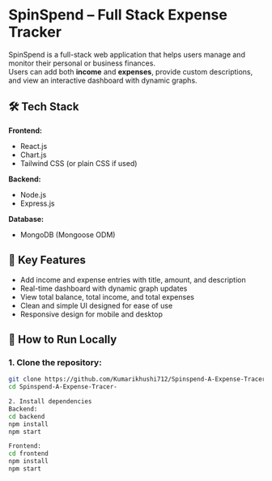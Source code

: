 # SpinSpend – Full Stack Expense Tracker

SpinSpend is a full-stack web application that helps users manage and monitor their personal or business finances.  
Users can add both **income** and **expenses**, provide custom descriptions, and view an interactive dashboard with dynamic graphs.

## 🛠 Tech Stack

**Frontend:**  
- React.js  
- Chart.js  
- Tailwind CSS (or plain CSS if used)

**Backend:**  
- Node.js  
- Express.js

**Database:**  
- MongoDB (Mongoose ODM)

## 🔑 Key Features

- Add income and expense entries with title, amount, and description  
- Real-time dashboard with dynamic graph updates  
- View total balance, total income, and total expenses  
- Clean and simple UI designed for ease of use  
- Responsive design for mobile and desktop

## 🚀 How to Run Locally

### 1. Clone the repository:
```bash
git clone https://github.com/Kumarikhushi712/Spinspend-A-Expense-Tracer-
cd Spinspend-A-Expense-Tracer-

2. Install dependencies
Backend:
cd backend
npm install
npm start

Frontend:
cd frontend
npm install
npm start
